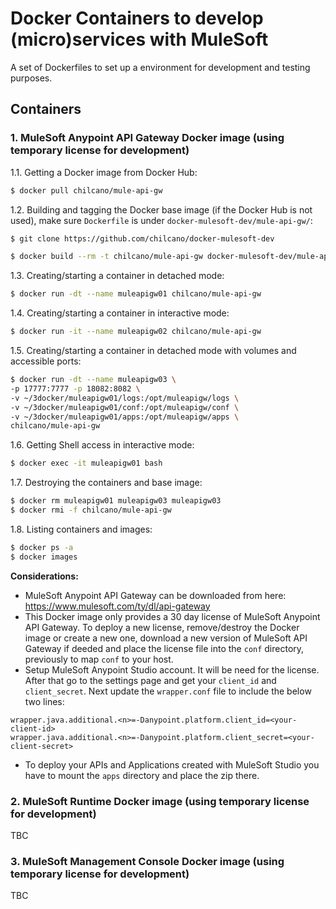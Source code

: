 # Docker Containers to develop (micro)services with MuleSoft

A set of Dockerfiles to set up a environment for development and testing purposes.

## Containers

### 1.  MuleSoft Anypoint API Gateway Docker image (using temporary license for development)

1.1. Getting a Docker image from Docker Hub:
```bash
$ docker pull chilcano/mule-api-gw
```

1.2. Building and tagging the Docker base image (if the Docker Hub is not used), make sure `Dockerfile` is under `docker-mulesoft-dev/mule-api-gw/`:
```bash
$ git clone https://github.com/chilcano/docker-mulesoft-dev

$ docker build --rm -t chilcano/mule-api-gw docker-mulesoft-dev/mule-api-gw/.
```

1.3. Creating/starting a container in detached mode:
```bash
$ docker run -dt --name muleapigw01 chilcano/mule-api-gw
```

1.4. Creating/starting a container in interactive mode:
```bash
$ docker run -it --name muleapigw02 chilcano/mule-api-gw
```

1.5. Creating/starting a container in detached mode with volumes and accessible ports:
```bash
$ docker run -dt --name muleapigw03 \
-p 17777:7777 -p 18082:8082 \
-v ~/3docker/muleapigw01/logs:/opt/muleapigw/logs \
-v ~/3docker/muleapigw01/conf:/opt/muleapigw/conf \
-v ~/3docker/muleapigw01/apps:/opt/muleapigw/apps \
chilcano/mule-api-gw
```

1.6. Getting Shell access in interactive mode:
```bash
$ docker exec -it muleapigw01 bash
```

1.7. Destroying the containers and base image:
```bash
$ docker rm muleapigw01 muleapigw03 muleapigw03
$ docker rmi -f chilcano/mule-api-gw
```

1.8. Listing containers and images:
```bash
$ docker ps -a
$ docker images
```

__Considerations:__
* MuleSoft Anypoint API Gateway can be downloaded from here: https://www.mulesoft.com/ty/dl/api-gateway
* This Docker image only provides a 30 day license of MuleSoft Anypoint API Gateway. To deploy a new license, remove/destroy the Docker image or create a new one, download a new version of MuleSoft API Gateway if deeded and place the license file into the `conf` directory, previously to map `conf` to your host.
* Setup MuleSoft Anypoint Studio account. It will be need for the license. After that go to the settings page and get your `client_id` and `client_secret`. Next update the `wrapper.conf` file to include the below two lines:
```
wrapper.java.additional.<n>=-Danypoint.platform.client_id=<your-client-id>
wrapper.java.additional.<n>=-Danypoint.platform.client_secret=<your-client-secret>
```
* To deploy your APIs and Applications created with MuleSoft Studio you have to mount the `apps` directory and place the zip there.

### 2.  MuleSoft Runtime Docker image (using temporary license for development)

TBC

### 3.  MuleSoft Management Console Docker image (using temporary license for development)

TBC
